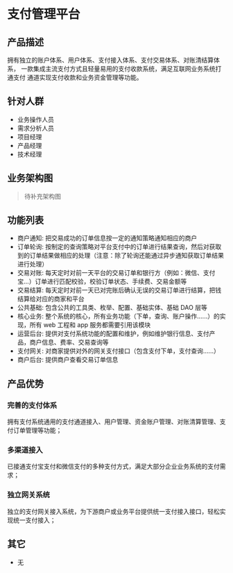 # 支付管理平台

## 产品描述

拥有独立的账户体系、用户体系、支付接入体系、支付交易体系、对账清结算体系，
一款集成主流支付方式且轻量易用的支付收款系统，满足互联网业务系统打通支付
通道实现支付收款和业务资金管理等功能。

## 针对人群

- 业务操作人员
- 需求分析人员
- 项目经理
- 产品经理
- 技术经理

## 业务架构图

> 待补充架构图

## 功能列表

- 商户通知: 把交易成功的订单信息按一定的通知策略通知相应的商户
- 订单轮询: 按制定的查询策略对平台支付中的订单进行结果查询，然后对获取到的订单结果做相应的处理（注意：除了轮询还能通过异步通知获取订单结果进行处理）
- 交易对账: 每天定时对前一天平台的交易订单和银行方（例如：微信、支付宝...）订单进行匹配校验，校验订单状态、手续费、交易金额等
- 交易结算: 每天定时对前一天已对完账后确认无误的交易订单进行结算，把钱结算给对应的商家和平台
- 公共基础: 包含公共的工具类、枚举、配置、基础实体、基础 DAO 层等
- 核心业务: 整个系统的核心，所有业务功能（下单，查询、账户操作......）的实现，所有 web 工程和 app 服务都需要引用该模块
- 运营后台: 提供对支付系统功能的配置和维护，例如维护银行信息、支付产品，商户信息、费率、交易查询等
- 支付网关: 对商家提供对外的网关支付接口（包含支付下单，支付查询......）
- 商户后台: 提供商户查看交易订单信息

## 产品优势

### 完善的支付体系

拥有支付系统通用的支付通道接入、用户管理、资金账户管理、对账清算管理、支付订单管理等功能；

### 多渠道接入

已接通支付宝支付和微信支付的多种支付方式，满足大部分企业业务系统的支付需求；

### 独立网关系统

独立的支付网关接入系统，为下游商户或业务平台提供统一支付接入接口，轻松实现统一支付接入；

## 其它

- 无
